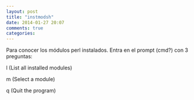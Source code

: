 ```yaml
---
layout: post
title: "instmodsh"
date: 2014-01-27 20:07
comments: true
categories: 
---
```

Para conocer los módulos perl instalados. Entra en el prompt (cmd?) con 3 preguntas:

l (List all installed modules)

m <module> (Select a module)

q (Quit the program)

